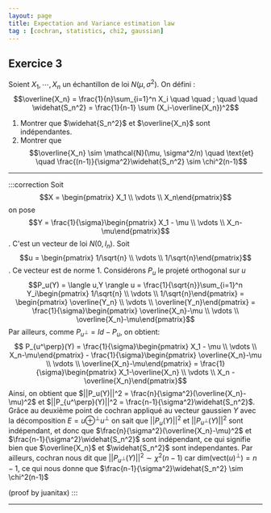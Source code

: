```yaml
---
layout: page
title: Expectation and Variance estimation law
tag : [cochran, statistics, chi2, gaussian]
---
```


## Exercice 3

Soient $X_1,\cdots, X_n$ un échantillon de loi $N(\mu,\sigma^2)$. On défini :
$$\overline{X_n} = \frac{1}{n}\sum_{i=1}^n X_i \quad \quad ; \quad \quad \widehat{S_n^2} = \frac{1}{n-1} \sum (X_i-\overline{X_n})^2$$
1. Montrer que $\widehat{S_n^2}$ et $\overline{X_n}$ sont indépendantes. 
2. Montrer que 
$$\overline{X_n} \sim \mathcal{N}(\mu, \sigma^2/n) \quad \text{et} \quad \frac{(n-1)}{\sigma^2}\widehat{S_n^2} \sim \chi^2(n-1)$$

---

:::correction 
Soit 
$$X = \begin{pmatrix} X_1 \\ \vdots \\ X_n\end{pmatrix}$$ on pose 
$$Y = \frac{1}{\sigma}\begin{pmatrix} X_1 - \mu \\ \vdots \\ X_n-\mu\end{pmatrix}$$. C'est un vecteur de loi $N(0,I_n)$. Soit $$u = \begin{pmatrix} 1/\sqrt{n} \\ \vdots \\ 1/\sqrt{n}\end{pmatrix}$$. Ce vecteur est de norme 1. Considérons $P_u$ le projeté orthogonal sur $u$
$$P_u(Y) = \langle u,Y \rangle u =  \frac{1}{\sqrt{n}}\sum_{i=1}^n Y_i\begin{pmatrix} 1/\sqrt{n} \\ \vdots \\ 1/\sqrt{n}\end{pmatrix} = \begin{pmatrix} \overline{Y_n} \\ \vdots \\ \overline{Y_n}\end{pmatrix} = \frac{1}{\sigma}\begin{pmatrix} \overline{X_n}-\mu \\ \vdots \\ \overline{X_n}-\mu\end{pmatrix}$$
Par ailleurs, comme $P_{u^\perp} = Id - P_u$, on obtient:
$$ P_{u^\perp}(Y) = \frac{1}{\sigma}\begin{pmatrix} X_1 - \mu \\ \vdots \\ X_n-\mu\end{pmatrix} - \frac{1}{\sigma}\begin{pmatrix} \overline{X_n}-\mu \\ \vdots \\ \overline{X_n}-\mu\end{pmatrix} = \frac{1}{\sigma}\begin{pmatrix} X_1-\overline{X_n} \\ \vdots \\ X_n -\overline{X_n}\end{pmatrix}$$
Ainsi, on obtient que $||P_u(Y)||^2 = \frac{n}{\sigma^2}(\overline{X_n}-\mu)^2$ et $||P_{u^\perp}(Y)||^2 = \frac{n-1}{\sigma^2}\widehat{S_n^2}$. Grâce au deuxième point de cochran appliqué au vecteur gaussien $Y$ avec la décomposition $E = u \oplus^\perp u^\perp$ on sait que $||P_u(Y)||^2$ et $||P_{u^\perp}(Y)||^2$ sont indépendant, et donc que $\frac{n}{\sigma^2}(\overline{X_n}-\mu)^2$ et $\frac{n-1}{\sigma^2}\widehat{S_n^2}$ sont indépendant, ce qui signifie bien que $\overline{X_n}$ et $\widehat{S_n^2}$ sont independantes. Par ailleurs, cochran nous dit que $||P_{u^\perp}(Y)||^2 \sim \chi^2(n-1)$ car $\text{dim}(\text{vect}(u)^\perp) = n-1$, ce qui nous donne que $\frac{n-1}{\sigma^2}\widehat{S_n^2} \sim \chi^2(n-1)$

(proof by juanitax)
:::

---
